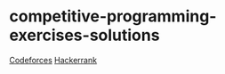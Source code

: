 # competitive-programming-exercises-solutions

[Codeforces](https://codeforces.com/profile/aidil_sekandar)
[Hackerrank](https://www.hackerrank.com/aidilskndrr)
